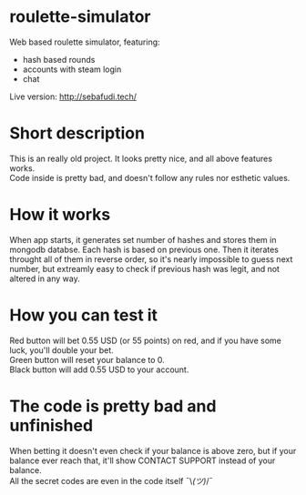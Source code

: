 # roulette-simulator
Web based roulette simulator, featuring:
- hash based rounds
- accounts with steam login
- chat

Live version: http://sebafudi.tech/ <br />

# Short description
This is an really old project. It looks pretty nice, and all above features works.<br />
Code inside is pretty bad, and doesn't follow any rules nor esthetic values.<br />

# How it works
When app starts, it generates set number of hashes and stores them in mongodb databse. Each hash is based on previous one. Then it iterates throught all of them in reverse order, so it's nearly impossible to guess next number, but extreamly easy to check if previous hash was legit, and not altered in any way.<br />

# How you can test it
Red button will bet 0.55 USD (or 55 points) on red, and if you have some luck, you'll double your bet. <br />
Green button will reset your balance to 0. <br />
Black button will add 0.55 USD to your account. <br />

# The code is pretty bad and unfinished
When betting it doesn't even check if your balance is above zero, but if your balance ever reach that, it'll show CONTACT SUPPORT instead of your balance. <br />
All the secret codes are even in the code itself ¯\\_(ツ)_/¯
